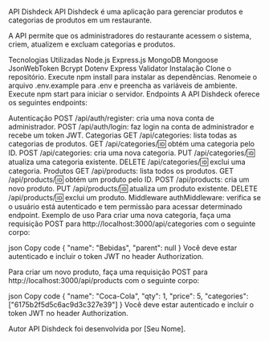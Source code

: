 API Dishdeck
API Dishdeck é uma aplicação para gerenciar produtos e categorias de produtos em um restaurante.

A API permite que os administradores do restaurante acessem o sistema, criem, atualizem e excluam categorias e produtos.

Tecnologias Utilizadas
Node.js
Express.js
MongoDB
Mongoose
JsonWebToken
Bcrypt
Dotenv
Express Validator
Instalação
Clone o repositório.
Execute npm install para instalar as dependências.
Renomeie o arquivo .env.example para .env e preencha as variáveis de ambiente.
Execute npm start para iniciar o servidor.
Endpoints
A API Dishdeck oferece os seguintes endpoints:

Autenticação
POST /api/auth/register: cria uma nova conta de administrador.
POST /api/auth/login: faz login na conta de administrador e recebe um token JWT.
Categorias
GET /api/categories: lista todas as categorias de produtos.
GET /api/categories/:id: obtém uma categoria pelo ID.
POST /api/categories: cria uma nova categoria.
PUT /api/categories/:id: atualiza uma categoria existente.
DELETE /api/categories/:id: exclui uma categoria.
Produtos
GET /api/products: lista todos os produtos.
GET /api/products/:id: obtém um produto pelo ID.
POST /api/products: cria um novo produto.
PUT /api/products/:id: atualiza um produto existente.
DELETE /api/products/:id: exclui um produto.
Middleware
authMiddleware: verifica se o usuário está autenticado e tem permissão para acessar determinado endpoint.
Exemplo de uso
Para criar uma nova categoria, faça uma requisição POST para http://localhost:3000/api/categories com o seguinte corpo:

json
Copy code
{
    "name": "Bebidas",
    "parent": null
}
Você deve estar autenticado e incluir o token JWT no header Authorization.

Para criar um novo produto, faça uma requisição POST para http://localhost:3000/api/products com o seguinte corpo:

json
Copy code
{
    "name": "Coca-Cola",
    "qty": 1,
    "price": 5,
    "categories": ["6175b2f5d5c6ac9d3c327e39"]
}
Você deve estar autenticado e incluir o token JWT no header Authorization.

Autor
API Dishdeck foi desenvolvida por [Seu Nome].